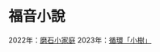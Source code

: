 # 福音小說

2022年：[磨石小家庭](https://www.cef.tw/cefcamp/news_main.php?camp=seniorcamp&camp_id=15&newsid=16&menu_id=382)
2023年：[循環「小樹」](https://celine10811020.github.io/taipeisia/Content.html)
